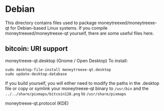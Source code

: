 
Debian
====================
This directory contains files used to package moneytreexed/moneytreexe-qt
for Debian-based Linux systems. If you compile moneytreexed/moneytreexe-qt yourself, there are some useful files here.

## bitcoin: URI support ##


moneytreexe-qt.desktop  (Gnome / Open Desktop)
To install:

	sudo desktop-file-install moneytreexe-qt.desktop
	sudo update-desktop-database

If you build yourself, you will either need to modify the paths in
the .desktop file or copy or symlink your moneytreexe-qt binary to `/usr/bin`
and the `../../share/pixmaps/bitcoin128.png` to `/usr/share/pixmaps`

moneytreexe-qt.protocol (KDE)

